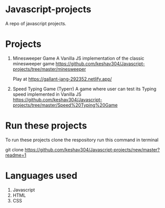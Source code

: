 # Javascript-projects
A repo of javascript projects.

# Projects
1. Minesweeper Game
   A Vanilla JS implementation of the classic minesweeper game
   https://github.com/keshav304/Javascript-projects/tree/master/minesweeper
   
   Play at https://gallant-jang-292352.netlify.app/

2. Speed Typing Game (Typerr)
   A game where user can test its Typing speed implemented in Vanilla JS
   https://github.com/keshav304/Javascript-projects/tree/master/Speed%20Typing%20Game
   
# Run these projects
To run these projects clone the respository run this command in terminal

git clone https://github.com/keshav304/Javascript-projects/new/master?readme=1

# Languages used
1. Javascript
2. HTML
3. CSS
